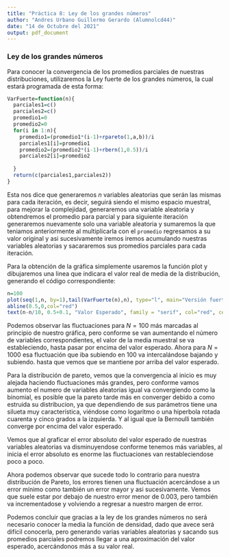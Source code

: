 ```yaml
---
title: "Práctica 8: Ley de los grandes números"
author: "Andres Urbano Guillermo Gerardo (Alumnolcd44)"
date: "14 de Octubre del 2021"
output: pdf_document
---
```


### Ley de los grandes números

Para conocer la convergencia de los promedios parciales de nuestras distribuciones, utilizaremos la Ley fuerte de los grandes números, la cual estará programada de esta forma:

```R
VarFuerte=function(n){
  parciales1=c()
  parciales2=c()
  promedio1=0
  promedio2=0
  for(i in 1:n){
    promedio1=(promedio1*(i-1)+rpareto(1,a,b))/i
    parciales1[i]=promedio1
    promedio2=(promedio2*(i-1)+rbern(1,0.5))/i
    parciales2[i]=promedio2
    
  }
  return(c(parciales1,parciales2))
}
```

Esta nos dice que generaremos $n$ variables aleatorias que serán las mismas para cada iteración, es decir, seguirá siendo el mismo espacio muestral, para mejorar la complejidad, generaremos una variable aleatoria y obtendremos el promedio para parcial y para siguiente iteración generaremos nuevamente solo una variable aleatoria y sumaremos la que teniamos anteriormente al multiplicarla con el `promedio` regresamos a su valor original y asi sucesivamente iremos iremos acumulando nuestras variables aleatorias y sacararemos sus promedios parciales para cada iteración.


Para la obtención de la gráfica simplemente usaremos la función plot y dibujaremos una linea que indicara el valor real de media de la distribución, generando el código correspondiente:

```R
n=100
plot(seq(1,n, by=1),tail(VarFuerte(n),n), type="l", main="Versión fuerte convergencia Bernoulli(0.5) n=100",xlab="Número de variables aleatorias",ylab="Promedio")
abline(0.5,0,col="red")
text(n-n/10, 0.5+0.1, "Valor Esperado", family = "serif", col="red", cex=1)
```


Podemos observar las fluctuaciones para $N=100$ más marcadas al principio de nuestro gráfica, pero conforme se van aumentando el número de variables correspondientes, el valor de la media muestral se va estableciendo, hasta pasar por encima del valor esperado. Ahora para $N=1000$ esa fluctuación que iba subiendo en $100$ va intercalándose bajando y subiendo. hasta que vemos que se mantiene por arriba del valor esperado.



Para la distribución de pareto, vemos que la convergencia al inicio es muy alejada haciendo fluctuaciones más grandes, pero conforme vamos aumento el numero de variables aleatorias igual va convergiendo como la binomial, es posible que la pareto tarde más en converger debido a como estruida su distribucion, ya que dependiendo de sus parámetros tiene una silueta muy característica, viéndose como logaritmo o una hiperbola rotada cuarenta y cinco grados a la izquierda. Y al igual que la Bernoulli también converge por encima del valor esperado.

Vemos que al graficar el error absoluto del valor esperado de nuestras variables aleatorias va disminuyendose conforme tenemos más variables, al inicia el error absoluto es enorme las fluctuaciones van restableciendose poco a poco.


Ahora podemos observar que sucede todo lo contrario para nuestra distribución de Pareto, los errores tienen una fluctuación acercándose a un error mínimo como también un error mayor y asi sucesivamente. Vemos que suele estar por debajo de nuestro error menor de $0.003$, pero también va incrementadose y volviendo a regresar a nuestro margen de error.


Podemos concluir que gracias a la ley de los grandes números no será necesario conocer la media la función de densidad, dado que avece será difícil conocerla, pero generando varias variables aleatorias y sacando sus promedios parciales podremos llegar a una aproximación del valor esperado, acercándonos más a su valor real.

